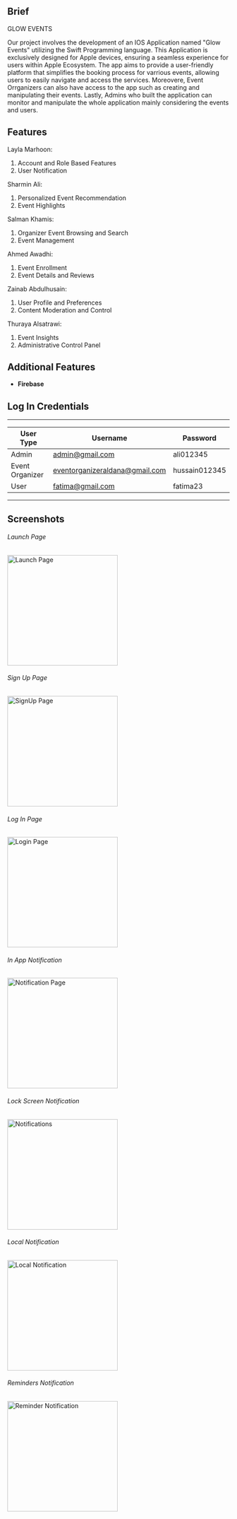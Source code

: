 ## Brief
GLOW EVENTS

Our project involves the development of an IOS Application named "Glow Events" utilizing the Swift Programming language. This Application is exclusively designed for Apple devices, ensuring a seamless experience for users within Apple Ecosystem. The app aims to provide a user-friendly platform that simplifies the booking process for varrious events, allowing users to easily navigate and access the services. Moreovere, Event Orrganizers can also have access to the app such as creating and manipulating their events. Lastly, Admins who built the application can monitor and manipulate the whole application mainly considering the events and users.

## Features 

Layla Marhoon:

1. Account and Role Based Features
2. User Notification

Sharmin Ali:

1. Personalized Event Recommendation
2. Event Highlights


Salman Khamis:

1. Organizer Event Browsing and Search
2. Event Management

Ahmed Awadhi:

1. Event Enrollment
2. Event Details and Reviews

Zainab Abdulhusain:

1. User Profile and Preferences
2. Content Moderation and Control

Thuraya Alsatrawi:

1. Event Insights
2. Administrative Control Panel













## Additional Features 
- **Firebase**

## Log In Credentials 

--------------------------------------------------------------------
| User Type       | Username                       | Password      |
| --------------- | ------------------------------ | ------------- |
| Admin           | admin@gmail.com                | ali012345     |
| Event Organizer | eventorganizeraldana@gmail.com | hussain012345 |
| User            | fatima@gmail.com               | fatima23      |
--------------------------------------------------------------------

## Screenshots
###### Launch Page
<img src="images/LaunchScreen.png" alt="Launch Page" width="250">

###### Sign Up Page
<img src="images/Signup.png" alt="SignUp Page" width="250">

###### Log In Page
<img src="images/Login.png" alt="Login Page" width="250">

###### In App Notification
<img src="images/Notification.png" alt="Notification Page" width="250">

###### Lock Screen Notification
<img src="images/LockScreenNotification.png" alt="Notifications" width="250">

###### Local Notification
<img src="images/LocalNotification.png" alt="Local Notification" width="250">

###### Reminders Notification
<img src="images/Reminders.png" alt="Reminder Notification" width="250">
